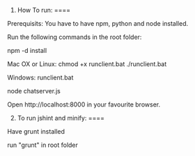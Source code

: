 1. How To run:
====

Prerequisits: You have to have npm, python and node installed.

Run the following commands in the root folder:

npm -d install

Mac OX or Linux:
chmod +x runclient.bat
./runclient.bat

Windows:
runclient.bat

node chatserver.js

Open http://localhost:8000 in your favourite browser.

2. To run jshint and minify:
====

Have grunt installed

run "grunt" in root folder
